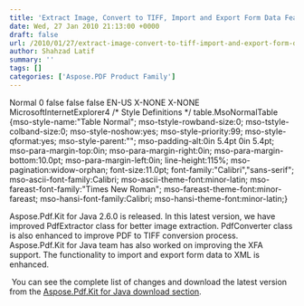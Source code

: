 ```yaml
---
title: 'Extract Image, Convert to TIFF, Import and Export Form Data Features are Improved in Aspose.Pdf.Kit for Java'
date: Wed, 27 Jan 2010 21:13:00 +0000
draft: false
url: /2010/01/27/extract-image-convert-to-tiff-import-and-export-form-data-features-are-improved-in-aspose-pdf-kit-for-java/
author: Shahzad Latif
summary: ''
tags: []
categories: ['Aspose.PDF Product Family']
---
```


Normal 0 false false false EN-US X-NONE X-NONE MicrosoftInternetExplorer4 /\* Style Definitions \*/ table.MsoNormalTable {mso-style-name:"Table Normal"; mso-tstyle-rowband-size:0; mso-tstyle-colband-size:0; mso-style-noshow:yes; mso-style-priority:99; mso-style-qformat:yes; mso-style-parent:""; mso-padding-alt:0in 5.4pt 0in 5.4pt; mso-para-margin-top:0in; mso-para-margin-right:0in; mso-para-margin-bottom:10.0pt; mso-para-margin-left:0in; line-height:115%; mso-pagination:widow-orphan; font-size:11.0pt; font-family:"Calibri","sans-serif"; mso-ascii-font-family:Calibri; mso-ascii-theme-font:minor-latin; mso-fareast-font-family:"Times New Roman"; mso-fareast-theme-font:minor-fareast; mso-hansi-font-family:Calibri; mso-hansi-theme-font:minor-latin;}

Aspose.Pdf.Kit for Java 2.6.0 is released. In this latest version, we have improved PdfExtractor class for better image extraction. PdfConverter class is also enhanced to improve PDF to TIFF conversion process. Aspose.Pdf.Kit for Java team has also worked on improving the XFA support. The functionality to import and export form data to XML is enhanced.

 You can see the complete list of changes and download the latest version from the [Aspose.Pdf.Kit for Java download section][1].




[1]: http://www.aspose.com/community/files/72/java-components/aspose.pdf.kit-for-java/default.aspx




